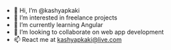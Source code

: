 - 👋 Hi, I’m @kashyapkaki
- 👀 I’m interested in freelance projects
- 🌱 I’m currently learning Angular
- 💞️ I’m looking to collaborate on web app development
- 📫 React me at kashyapkaki@live.com

<!---
kashyapkaki/kashyapkaki is a ✨ special ✨ repository because its `README.md` (this file) appears on your GitHub profile.
You can click the Preview link to take a look at your changes.
--->
